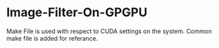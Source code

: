 # Image-Filter-On-GPGPU

Make File is used with respect to CUDA settings on the system.
Common make file is added for referance.

